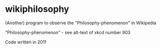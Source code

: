 wikiphilosophy
==============

(Another) program to observe the "Philosophy-phenomenon" in Wikipedia

"Philosophy-phenomenon" - see alt-text of xkcd number 903

Code written in 2011

